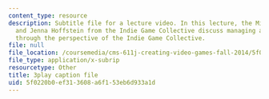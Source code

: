 ```yaml
---
content_type: resource
description: Subtitle file for a lecture video. In this lecture, the Michael Carriere
  and Jenna Hoffstein from the Indie Game Collective discuss managing a game studio,
  through the perspective of the Indie Game Collective.
file: null
file_location: /coursemedia/cms-611j-creating-video-games-fall-2014/5f0220b0ef313608a6f153eb6d933a1d_knqdOcWTM.srt
file_type: application/x-subrip
resourcetype: Other
title: 3play caption file
uid: 5f0220b0-ef31-3608-a6f1-53eb6d933a1d
---
```

